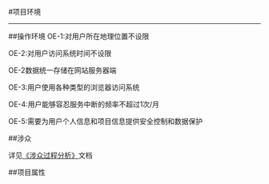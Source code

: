 #项目环境

---

##操作环境
OE-1:对用户所在地理位置不设限

OE-2:对用户访问系统时间不设限

OE-2数据统一存储在网站服务器端

OE-3:用户使用各种类型的浏览器访问系统

OE-4:用户能够容忍服务中断的频率不超过1次/月

OE-5:需要为用户个人信息和项目信息提供安全控制和数据保护

    
##涉众

详见[《涉众过程分析》](https://120.27.117.222/stakeholderAnalysis/)文档

##项目属性